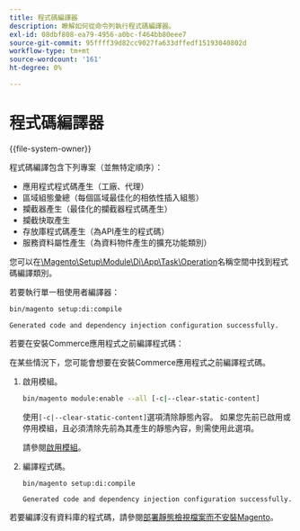 ```yaml
---
title: 程式碼編譯器
description: 瞭解如何從命令列執行程式碼編譯器。
exl-id: 08dbf808-ea79-4956-a0bc-f464bb80eee7
source-git-commit: 95ffff39d82cc9027fa633dffedf15193040802d
workflow-type: tm+mt
source-wordcount: '161'
ht-degree: 0%

---
```


# 程式碼編譯器

{{file-system-owner}}

程式碼編譯包含下列專案（並無特定順序）：

- 應用程式程式碼產生（工廠、代理）
- 區域組態彙總（每個區域最佳化的相依性插入組態）
- 攔截器產生（最佳化的攔截器程式碼產生）
- 攔截快取產生
- 存放庫程式碼產生（為API產生的程式碼）
- 服務資料屬性產生（為資料物件產生的擴充功能類別）

您可以在[\Magento\Setup\Module\Di\App\Task\Operation][operation]名稱空間中找到程式碼編譯類別。

若要執行單一租使用者編譯器：

```bash
bin/magento setup:di:compile
```

```terminal
Generated code and dependency injection configuration successfully.
```

若要在安裝Commerce應用程式之前編譯程式碼：

在某些情況下，您可能會想要在安裝Commerce應用程式之前編譯程式碼。

1. 啟用模組。

   ```bash
   bin/magento module:enable --all [-c|--clear-static-content]
   ```

   使用`[-c|--clear-static-content]`選項清除靜態內容。 如果您先前已啟用或停用模組，且必須清除先前為其產生的靜態內容，則需使用此選項。

   請參閱[啟用模組](../../installation/tutorials/manage-modules.md)。

1. 編譯程式碼。

   ```bash
   bin/magento setup:di:compile
   ```

   ```terminal
   Generated code and dependency injection configuration successfully.
   ```

若要編譯沒有資料庫的程式碼，請參閱[部署靜態檢視檔案而不安裝Magento](../cli/static-view-file-deployment.md)。

<!-- link definitions -->

[operation]: https://github.com/magento/magento2/blob/2.4/setup/src/Magento/Setup/Module/Di/App/Task/Operation

